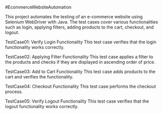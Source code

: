 #EcommerceWebsiteAutomation

This project automates the testing of an e-commerce website using Selenium WebDriver with Java. The test cases cover various functionalities such as login, applying filters, adding products to the cart, checkout, and logout.

TestCase01: Verify Login Functionality This test case verifies that the login functionality works correctly.

TestCase02: Applying Filter Functionality This test case applies a filter to the products and checks if they are displayed in ascending order of price.

TestCase03: Add to Cart Functionality This test case adds products to the cart and verifies the functionality.

TestCase04: Checkout Functionality This test case performs the checkout process.

TestCase05: Verify Logout Functionality This test case verifies that the logout functionality works correctly.
